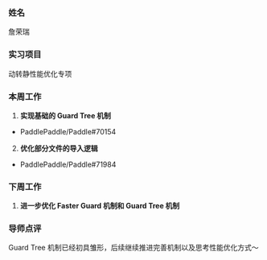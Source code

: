 ### 姓名

詹荣瑞

### 实习项目

动转静性能优化专项

### 本周工作

1. **实现基础的 Guard Tree 机制**
  - PaddlePaddle/Paddle#70154
2. **优化部分文件的导入逻辑**
  - PaddlePaddle/Paddle#71984

### 下周工作

1. **进一步优化 Faster Guard 机制和 Guard Tree 机制**

### 导师点评

Guard Tree 机制已经初具雏形，后续继续推进完善机制以及思考性能优化方式～

